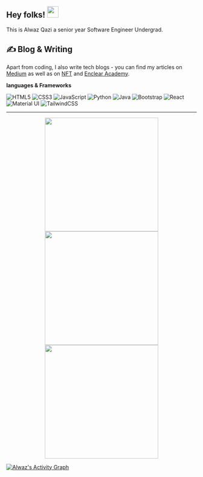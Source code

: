 ## Hey folks! <img src="https://raw.githubusercontent.com/MartinHeinz/MartinHeinz/master/wave.gif" width="30px">

This is Alwaz Qazi a senior year Software Engineer Undergrad.

## &#x270d; Blog & Writing

Apart from coding, I also write tech blogs - you can find my articles on [Medium](https://medium.com/@alwazkazi3) as well as on [NFT](https://medium.com/nerd-for-tech/how-to-modify-tuples-in-python-the-work-arounds-9213a2df21fe) and [Enclear Academy](https://enlear.academy/?gi=ca18bf8a1499).

<!--
**Alwaz/Alwaz** is a ✨ _special_ ✨ repository because its `README.md` (this file) appears on your GitHub profile.

Here are some ideas to get you started:

- 🔭 I’m currently working on ...
- 🌱 I’m currently learning ...
- 👯 I’m looking to collaborate on ...
- 🤔 I’m looking for help with ...
- 💬 Ask me about ...
- 📫 How to reach me: ...
- 😄 Pronouns: ...
- ⚡ Fun fact: ...

-->






**languages & Frameworks** 

![HTML5](https://img.shields.io/badge/html5-%23E34F26.svg?style=for-the-badge&logo=html5&logoColor=white)
![CSS3](https://img.shields.io/badge/css3-%231572B6.svg?style=for-the-badge&logo=css3&logoColor=white)
![JavaScript](https://img.shields.io/badge/javascript-%23323330.svg?style=for-the-badge&logo=javascript&logoColor=%23F7DF1E)
![Python](https://img.shields.io/badge/python-3670A0?style=for-the-badge&logo=python&logoColor=ffdd54)
![Java](https://img.shields.io/badge/java-%23ED8B00.svg?style=for-the-badge&logo=java&logoColor=white)
![Bootstrap](https://img.shields.io/badge/bootstrap-%23563D7C.svg?style=for-the-badge&logo=bootstrap&logoColor=white)
![React](https://img.shields.io/badge/react-%2320232a.svg?style=for-the-badge&logo=react&logoColor=%2361DAFB)
![Material UI](https://img.shields.io/badge/materialui-%230081CB.svg?style=for-the-badge&logo=material-ui&logoColor=white)
![TailwindCSS](https://img.shields.io/badge/tailwindcss-%2338B2AC.svg?style=for-the-badge&logo=tailwind-css&logoColor=white)

<hr>




<p align="center">
   <img width="300px" src="https://github-readme-stats.vercel.app/api/top-langs/?username=Alwaz&layout=compact&theme=tokyonight&hide_border=true&bg_color=1F222E"" />           
  <img width="300px" src="https://github-readme-stats.vercel.app/api?username=Alwaz&show_icons=true&theme=tokyonight&hide_border=true&bg_color=1F222E" />
  <img width="300px" src="https://github-readme-streak-stats.herokuapp.com?user=Alwaz&theme=gotham&hide_border=true&fire=C77800&ring=DD910B&background=1F222E" />
</p>



<a href="https://sharjeelyunus.github.io/"><img alt="Alwaz's Activity Graph" src="https://activity-graph.herokuapp.com/graph?username=Alwaz&bg_color=1F222E&color=ffffff&line=f08c2d&point=444040&area=true&hide_border=true" /></a>





